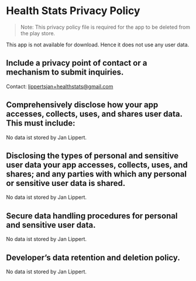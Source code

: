 # Health Stats Privacy Policy

> Note: This privacy policy file is required for the app to be deleted from the play store.

This app is not available for download. Hence it does not use any user data.

## Include a privacy point of contact or a mechanism to submit inquiries.
Contact: lippertsjan+healthstats@gmail.com


## Comprehensively disclose how your app accesses, collects, uses, and shares user data. This must include:
No data ist stored by Jan Lippert.

## Disclosing the types of personal and sensitive user data your app accesses, collects, uses, and shares; and any parties with which any personal or sensitive user data is shared.

No data ist stored by Jan Lippert.

## Secure data handling procedures for personal and sensitive user data.

No data ist stored by Jan Lippert.

## Developer’s data retention and deletion policy.
No data ist stored by Jan Lippert.



